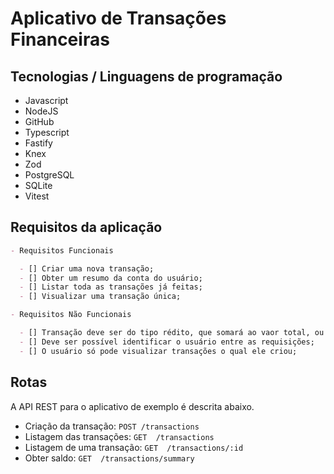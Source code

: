 # Aplicativo de Transações Financeiras

## Tecnologias / Linguagens de programação

- Javascript
- NodeJS
- GitHub
- Typescript
- Fastify
- Knex
- Zod
- PostgreSQL
- SQLite
- Vitest

## Requisitos da aplicação

```md
- Requisitos Funcionais

  - [] Criar uma nova transação;
  - [] Obter um resumo da conta do usuário;
  - [] Listar toda as transações já feitas;
  - [] Visualizar uma transação única;

- Requisitos Não Funcionais

  - [] Transação deve ser do tipo rédito, que somará ao vaor total, ou débito subtrairá;
  - [] Deve ser possível identificar o usuário entre as requisições;
  - [] O usuário só pode visualizar transações o qual ele criou;
```

## Rotas

A API REST para o aplicativo de exemplo é descrita abaixo.

- Criação da transação: `POST /transactions`
- Listagem das transações: `GET  /transactions`
- Listagem de uma transação: `GET  /transactions/:id`
- Obter saldo: `GET  /transactions/summary`

